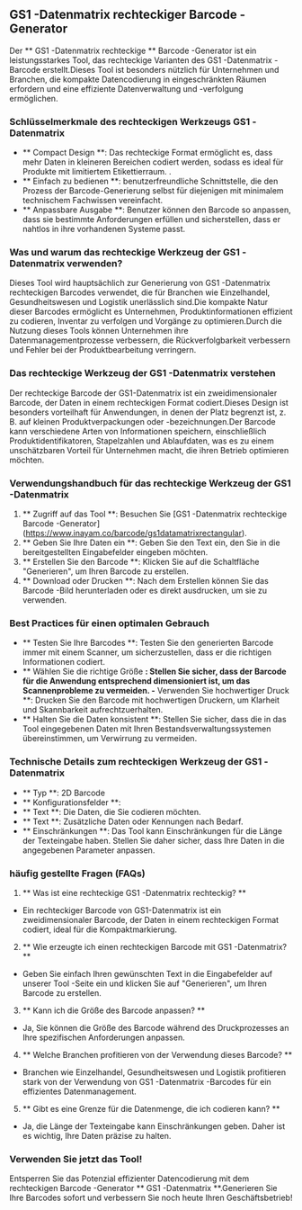 ## GS1 -Datenmatrix rechteckiger Barcode -Generator

Der ** GS1 -Datenmatrix rechteckige ** Barcode -Generator ist ein leistungsstarkes Tool, das rechteckige Varianten des GS1 -Datenmatrix -Barcode erstellt.Dieses Tool ist besonders nützlich für Unternehmen und Branchen, die kompakte Datencodierung in eingeschränkten Räumen erfordern und eine effiziente Datenverwaltung und -verfolgung ermöglichen.

### Schlüsselmerkmale des rechteckigen Werkzeugs GS1 -Datenmatrix

- ** Compact Design **: Das rechteckige Format ermöglicht es, dass mehr Daten in kleineren Bereichen codiert werden, sodass es ideal für Produkte mit limitiertem Etikettierraum.
.
- ** Einfach zu bedienen **: benutzerfreundliche Schnittstelle, die den Prozess der Barcode-Generierung selbst für diejenigen mit minimalem technischem Fachwissen vereinfacht.
- ** Anpassbare Ausgabe **: Benutzer können den Barcode so anpassen, dass sie bestimmte Anforderungen erfüllen und sicherstellen, dass er nahtlos in ihre vorhandenen Systeme passt.

### Was und warum das rechteckige Werkzeug der GS1 -Datenmatrix verwenden?

Dieses Tool wird hauptsächlich zur Generierung von GS1 -Datenmatrix rechteckigen Barcodes verwendet, die für Branchen wie Einzelhandel, Gesundheitswesen und Logistik unerlässlich sind.Die kompakte Natur dieser Barcodes ermöglicht es Unternehmen, Produktinformationen effizient zu codieren, Inventar zu verfolgen und Vorgänge zu optimieren.Durch die Nutzung dieses Tools können Unternehmen ihre Datenmanagementprozesse verbessern, die Rückverfolgbarkeit verbessern und Fehler bei der Produktbearbeitung verringern.

### Das rechteckige Werkzeug der GS1 -Datenmatrix verstehen

Der rechteckige Barcode der GS1-Datenmatrix ist ein zweidimensionaler Barcode, der Daten in einem rechteckigen Format codiert.Dieses Design ist besonders vorteilhaft für Anwendungen, in denen der Platz begrenzt ist, z. B. auf kleinen Produktverpackungen oder -bezeichnungen.Der Barcode kann verschiedene Arten von Informationen speichern, einschließlich Produktidentifikatoren, Stapelzahlen und Ablaufdaten, was es zu einem unschätzbaren Vorteil für Unternehmen macht, die ihren Betrieb optimieren möchten.

### Verwendungshandbuch für das rechteckige Werkzeug der GS1 -Datenmatrix

1. ** Zugriff auf das Tool **: Besuchen Sie [GS1 -Datenmatrix rechteckige Barcode -Generator] (https://www.inayam.co/barcode/gs1datamatrixrectangular).
2. ** Geben Sie Ihre Daten ein **: Geben Sie den Text ein, den Sie in die bereitgestellten Eingabefelder eingeben möchten.
3. ** Erstellen Sie den Barcode **: Klicken Sie auf die Schaltfläche "Generieren", um Ihren Barcode zu erstellen.
4. ** Download oder Drucken **: Nach dem Erstellen können Sie das Barcode -Bild herunterladen oder es direkt ausdrucken, um sie zu verwenden.

### Best Practices für einen optimalen Gebrauch

- ** Testen Sie Ihre Barcodes **: Testen Sie den generierten Barcode immer mit einem Scanner, um sicherzustellen, dass er die richtigen Informationen codiert.
- ** Wählen Sie die richtige Größe **: Stellen Sie sicher, dass der Barcode für die Anwendung entsprechend dimensioniert ist, um das Scannenprobleme zu vermeiden.
-** Verwenden Sie hochwertiger Druck **: Drucken Sie den Barcode mit hochwertigen Druckern, um Klarheit und Skannbarkeit aufrechtzuerhalten.
- ** Halten Sie die Daten konsistent **: Stellen Sie sicher, dass die in das Tool eingegebenen Daten mit Ihren Bestandsverwaltungssystemen übereinstimmen, um Verwirrung zu vermeiden.

### Technische Details zum rechteckigen Werkzeug der GS1 -Datenmatrix

- ** Typ **: 2D Barcode
- ** Konfigurationsfelder **:
- ** Text **: Die Daten, die Sie codieren möchten.
- ** Text **: Zusätzliche Daten oder Kennungen nach Bedarf.
- ** Einschränkungen **: Das Tool kann Einschränkungen für die Länge der Texteingabe haben. Stellen Sie daher sicher, dass Ihre Daten in die angegebenen Parameter anpassen.

### häufig gestellte Fragen (FAQs)

1. ** Was ist eine rechteckige GS1 -Datenmatrix rechteckig? **
- Ein rechteckiger Barcode von GS1-Datenmatrix ist ein zweidimensionaler Barcode, der Daten in einem rechteckigen Format codiert, ideal für die Kompaktmarkierung.

2. ** Wie erzeugte ich einen rechteckigen Barcode mit GS1 -Datenmatrix? **
- Geben Sie einfach Ihren gewünschten Text in die Eingabefelder auf unserer Tool -Seite ein und klicken Sie auf "Generieren", um Ihren Barcode zu erstellen.

3. ** Kann ich die Größe des Barcode anpassen? **
- Ja, Sie können die Größe des Barcode während des Druckprozesses an Ihre spezifischen Anforderungen anpassen.

4. ** Welche Branchen profitieren von der Verwendung dieses Barcode? **
- Branchen wie Einzelhandel, Gesundheitswesen und Logistik profitieren stark von der Verwendung von GS1 -Datenmatrix -Barcodes für ein effizientes Datenmanagement.

5. ** Gibt es eine Grenze für die Datenmenge, die ich codieren kann? **
- Ja, die Länge der Texteingabe kann Einschränkungen geben. Daher ist es wichtig, Ihre Daten präzise zu halten.

### Verwenden Sie jetzt das Tool!

Entsperren Sie das Potenzial effizienter Datencodierung mit dem rechteckigen Barcode -Generator ** GS1 -Datenmatrix **.Generieren Sie Ihre Barcodes sofort und verbessern Sie noch heute Ihren Geschäftsbetrieb!